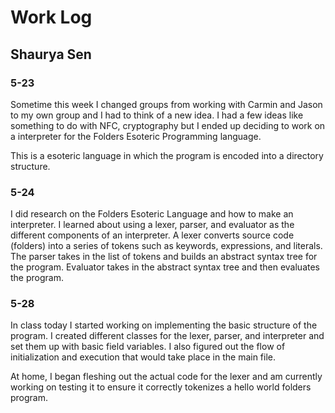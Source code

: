 # Work Log

## Shaurya Sen

### 5-23
Sometime this week I changed groups from working with Carmin and Jason to my own group and I had to think of a new idea. I had a few ideas like something to do with NFC, cryptography but I ended up deciding to work on a interpreter for the Folders Esoteric Programming language.

This is a esoteric language in which the program is encoded into a directory structure.

### 5-24
I did research on the Folders Esoteric Language and how to make an interpreter. I learned about using a lexer, parser, and evaluator as the different components of an interpreter.
A lexer converts source code (folders) into a series of tokens such as keywords, expressions, and literals.
The parser takes in the list of tokens and builds an abstract syntax tree for the program.
Evaluator takes in the abstract syntax tree and then evaluates the program.

### 5-28
In class today I started working on implementing the basic structure of the program. I created different classes for the lexer, parser, and interpreter and set them up with basic field variables. I also figured out the flow of initialization and execution that would take place in the main file.

At home, I began fleshing out the actual code for the lexer and am currently working on testing it to ensure it correctly tokenizes a hello world folders program.
